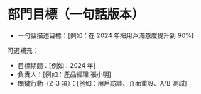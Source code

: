 # 部門目標（一句話版本）

- 一句話描述目標：[例如：在 2024 年把用戶滿意度提升到 90%]

可選補充：
- 目標期間：[例如：2024 年]
- 負責人：[例如：產品經理 張小明]
- 關鍵行動（2-3 項）：[例如：用戶訪談、介面重設、A/B 測試]